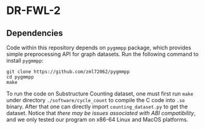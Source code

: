 # DR-FWL-2

## Dependencies

Code within this repository depends on `pygmmpp` package, which provides simple preprocessing API for graph datasets. Run the following command to install `pygmmpp`:

```
git clone https://github.com/zml72062/pygmmpp
cd pygmmpp
make
```

To run the code on Substructure Counting dataset, one must first run `make` under directory `./software/cycle_count` to compile the C code into `.so` binary. After that one can directly import `counting_dataset.py` to get the dataset. Notice that *there may be issues associated with ABI compatibility*, and we only tested our program on x86-64 Linux and MacOS platforms.

